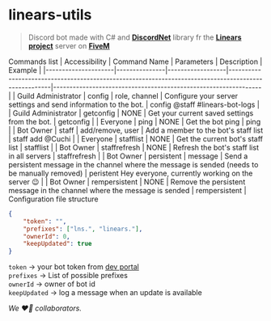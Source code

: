 # linears-utils
> Discord bot made with C# and [**DiscordNet**](https://github.com/discord-net/Discord.Net) library fr the [**Linears project**](https://discord.gg/tC482G3GXu) server on [**FiveM**](https://fivem.net/)

Commands list
| Accessibility       | Command Name  | Parameters       | Description                                                                                         | Example                                                        |
|---------------------|---------------|------------------|-----------------------------------------------------------------------------------------------------|----------------------------------------------------------------|
| Guild Administrator | config        | role, channel    | Configure your server settings and send information to the bot.                                     | config @staff #linears-bot-logs                                |
| Guild Administrator | getconfig     | NONE             | Get your current saved settings from the bot.                                                       | getconfig                                                      |
| Everyone            | ping          | NONE             | Get the bot ping                                                                                    | ping                                                           |
| Bot Owner           | staff         | add/remove, user | Add a member to the bot's staff list                                                                | staff add @Cuchi                                               |
| Everyone            | stafflist     | NONE             | Get the current bot's staff list                                                                    | stafflist                                                      |
| Bot Owner           | staffrefresh  | NONE             | Refresh the bot's staff list in all servers                                                         | staffrefresh                                                   |
| Bot Owner           | persistent    | message          | Send a persistent message in the channel where the message is sended (needs to be manually removed) | peristent Hey everyone, currently working on the server :wink: |
| Bot Owner           | rempersistent | NONE             | Remove the persistent message in the channel where the message is sended                            | rempersistent                                                  |
Configuration file structure
```json
{
    "token": "",
    "prefixes": ["lns.", "linears."],
    "ownerId": 0,
    "keepUpdated": true
}
```
`token` -> your bot token from [dev portal](https://discord.com/developers/applications)  
`prefixes` -> List of possible prefixes  
`ownerId` -> owner of bot id  
`keepUpdated` -> log a message when an update is available  

*We ❤️‍🔥 collaborators.*
